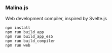 
### Malina.js

Web development compiler, inspired by Svelte.js

```
npm install
npm run build_app
npm run build_app_es5
npm run build_compiler
npm run web
```
